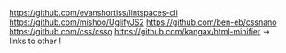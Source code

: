 
https://github.com/evanshortiss/lintspaces-cli
https://github.com/mishoo/UglifyJS2
https://github.com/ben-eb/cssnano
https://github.com/css/csso
https://github.com/kangax/html-minifier -> links to other !
